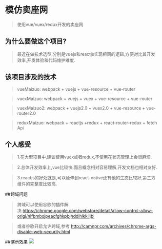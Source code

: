 # 模仿卖座网

> 使用vue/vuex/redux开发的卖座网

## 为什么要做这个项目?

> 最近在做技术选型,分别是vuejs和reactjs实现相同的逻辑,方便对比其开发效率,开发体验和代码维护难度.

## 该项目涉及的技术

> vueMaizuo: webpack + vuejs + vue-resource + vue-router

> vuexMaizuo: webpack + vuejs + vuex + vue-resource + vue-router

> vuexMaizuo2: webpack + vuejs2.0 + vuex2.0 + vue-resource + vue-router2.0

> reduxMaizuo: webpack + reactjs +redux + react-router-redux + fetch Api



## 个人感受

> 1.在大型项目中,建议使用vuex或者redux,不使用在状态管理上会很麻烦.

> 2.总体开发效率上,vue比较快,而且概念相对容易理解,开发文档也相对友好.

> 3.reactjs的好处就是,可以延伸到react-native还有他的生态比较好,第三方组件的完整度比较高.

##跨域问题

> 跨域可以使用谷歌的插件解决:https://chrome.google.com/webstore/detail/allow-control-allow-origi/nlfbmbojpeacfghkpbjhddihlkkiljbi

> 或者谷歌开启允许跨域,参考 http://camnpr.com/archives/chrome-args-disable-web-security.html

##演示效果
![](vue卖座网.gif)